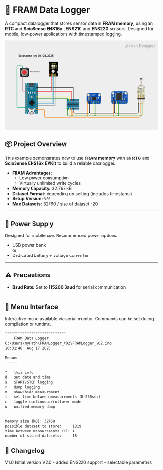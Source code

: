 # 📝 FRAM Data Logger

A compact datalogger that stores sensor data in **FRAM memory**, using an **RTC** and **ScioSense ENS16x** , **ENS210** and  **ENS220** sensors. Designed for mobile, low-power applications with timestamped logging.

<img src="./pic/FRAM_DATA_Logger_V01.png" width="800" alt="FRAM Data Logger V01">

## 📦 Project Overview

This example demonstrates how to use **FRAM memory** with an **RTC** and **ScioSense ENS16x EVKit** to build a reliable datalogger.

- **FRAM Advantages:**  
  - Low power consumption  
  - Virtually unlimited write cycles  
- **Memory Capacity:** 32.768 kB  
- **Dataset Format:** depending on setting (includes timestamp)  
- **Setup Version:** `V02`  
- **Max Datasets:** 32760 / size of dataset -20 

---

## 🔋 Power Supply

Designed for mobile use. Recommended power options:

- USB power bank<br>
  or<br>
- Dedicated battery + voltage converter

---

## ⚠️ Precautions

- **Baud Rate:** Set to **115200 Baud** for serial communication

---

## 📖 Menu Interface

Interactive menu available via serial monitor. Commands can be set during compilation or runtime.

```arduino
****************************
	FRAM Data Logger
C:\Users\myPath\FRAMLogger_V02\FRAMLogger_V02.ino
18:31:48  Aug 17 2025

Menue:
------

?   this info
d   set date and time
s   START/STOP logging
r   dump logging
m   show/hide measurement
t   set time between measurements (0-255sec)
c   toggle continuous/rollover mode
u   unified memory dump


Memory size (kB): 32768
possible dataset to store:     1819
time between measurements (s): 1
number of stored datasets:     18
```


## 🔄 Changelog
V1.0  Initial version
V2.0  - added ENS220 support
      - selectable parameters
